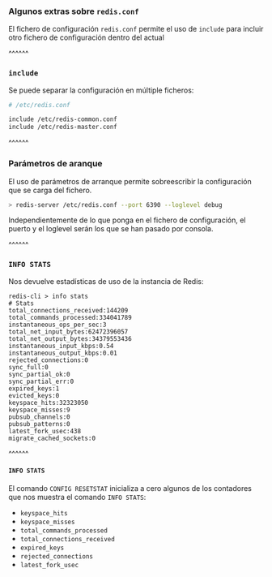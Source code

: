### Algunos extras sobre `redis.conf`

El fichero de configuración `redis.conf` permite el uso de `include` para incluir otro fichero de 
configuración dentro del actual

^^^^^^

### `include`

Se puede separar la configuración en múltiple ficheros:

```bash 
# /etc/redis.conf

include /etc/redis-common.conf
include /etc/redis-master.conf
```

^^^^^^

### Parámetros de aranque

El uso de parámetros de arranque permite sobreescribir la configuración que se carga del fichero.

```bash 
> redis-server /etc/redis.conf --port 6390 --loglevel debug
```

Independientemente de lo que ponga en el fichero de configuración, el puerto y el loglevel serán los
que se han pasado por consola.

^^^^^^

### `INFO STATS`

Nos devuelve estadísticas de uso de la instancia de Redis:

```redis-cli
redis-cli > info stats
# Stats
total_connections_received:144209
total_commands_processed:334041789
instantaneous_ops_per_sec:3
total_net_input_bytes:62472396057
total_net_output_bytes:34379553436
instantaneous_input_kbps:0.54
instantaneous_output_kbps:0.01
rejected_connections:0
sync_full:0
sync_partial_ok:0
sync_partial_err:0
expired_keys:1
evicted_keys:0
keyspace_hits:32323050
keyspace_misses:9
pubsub_channels:0
pubsub_patterns:0
latest_fork_usec:438
migrate_cached_sockets:0 
``` 

^^^^^^

#### `INFO STATS`

El comando `CONFIG RESETSTAT` inicializa a cero algunos de los contadores que nos muestra el
comando `INFO STATS`:

* `keyspace_hits`
* `keyspace_misses`
* `total_commands_processed`
* `total_connections_received`
* `expired_keys`
* `rejected_connections`
* `latest_fork_usec`
